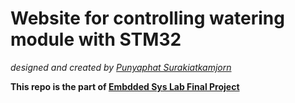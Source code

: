 # Website for controlling watering module with STM32

*designed and created by [Punyaphat Surakiatkamjorn](https://github.com/punyaphatsura)*

**This repo is the part of [Embdded Sys Lab Final Project](https://github.com/punyaphatsura/embed-sys-lab-final)**
